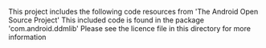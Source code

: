 This project includes the following code resources from 'The Android Open Source Project'
This included code is found in the package 'com.android.ddmlib'
Please see the licence file in this directory for more information